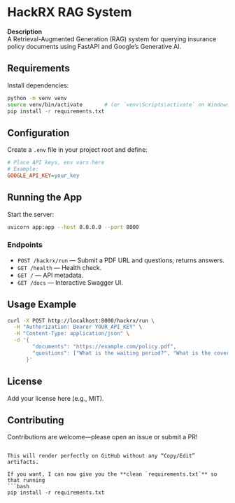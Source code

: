 # HackRX RAG System

**Description**  
A Retrieval-Augmented Generation (RAG) system for querying insurance policy documents using FastAPI and Google’s Generative AI.

## Requirements

Install dependencies:
```bash
python -m venv venv
source venv/bin/activate       # (or `venv\Scripts\activate` on Windows)
pip install -r requirements.txt
````

## Configuration

Create a `.env` file in your project root and define:

```ini
# Place API keys, env vars here
# Example:
GOOGLE_API_KEY=your_key
```

## Running the App

Start the server:

```bash
uvicorn app:app --host 0.0.0.0 --port 8000
```

### Endpoints

* `POST /hackrx/run` — Submit a PDF URL and questions; returns answers.
* `GET /health` — Health check.
* `GET /` — API metadata.
* `GET /docs` — Interactive Swagger UI.

## Usage Example

```bash
curl -X POST http://localhost:8000/hackrx/run \
  -H "Authorization: Bearer YOUR_API_KEY" \
  -H "Content-Type: application/json" \
  -d '{
        "documents": "https://example.com/policy.pdf",
        "questions": ["What is the waiting period?", "What is the coverage limit?"]
      }'
```

## License

Add your license here (e.g., MIT).

## Contributing

Contributions are welcome—please open an issue or submit a PR!

````

This will render perfectly on GitHub without any “Copy/Edit” artifacts.  

If you want, I can now give you the **clean `requirements.txt`** so that running  
```bash
pip install -r requirements.txt
````
